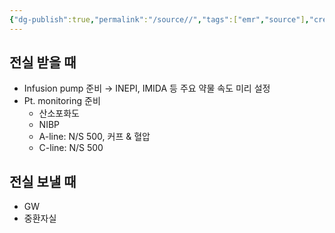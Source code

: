 ```yaml
---
{"dg-publish":true,"permalink":"/source//","tags":["emr","source"],"created":"2025-08-09T16:23:05.483+09:00","updated":"2025-08-19T10:30:16.376+09:00"}
---
```


## 전실 받을 때
- Infusion pump 준비 → INEPI, IMIDA 등 주요 약물 속도 미리 설정
- Pt. monitoring 준비
	- 산소포화도
	- NIBP
	- A-line: N/S 500, 커프 & 혈압
	- C-line: N/S 500 
## 전실 보낼 때
- GW
- 중환자실
